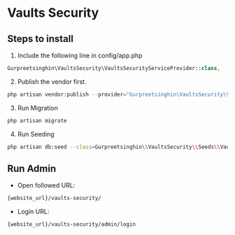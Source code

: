 # Vaults Security
## Steps to install
1. Include the following line in config/app.php
```php
Gurpreetsinghin\VaultsSecurity\VaultsSecurityServiceProvider::class,
```
2. Publish the vendor first.
```php
php artisan vendor:publish --provider="Gurpreetsinghin\VaultsSecurity\VaultsSecurityServiceProvider"
```
3. Run Migration
```bash
php artisan migrate
```
4. Run Seeding
```bash
php artisan db:seed --class=Gurpreetsinghin\\VaultsSecurity\\Seeds\\VaultsSeeder
```
## Run Admin
- Open followed URL:
```bash
{website_url}/vaults-security/
```
- Login URL:
```bash
{website_url}/vaults-security/admin/login
```